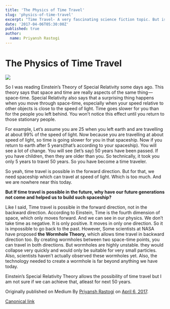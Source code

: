 ```yaml
---
title: 'The Physics of Time Travel'
slug: 'physics-of-time-travel'
excerpt: "Time Travel- A very fascinating science fiction topic. But is it possible? or is it just a science fiction?"
date: '2017-04-06T05:30:00Z'
published: true
author:
  name: Priyansh Rastogi
---
```


# The Physics of Time Travel

![](https://cdn-images-1.medium.com/max/800/1*Er9JmMdTpKj8SgR4txg-Mw.jpeg)

So I was reading Einstein’s Theory of Special Relativity some days ago. This theory says that space and time are really aspects of the same thing — space-time. Special Relativity also says that a surprising thing happens when you move through space-time, especially when your speed relative to other objects is close to the speed of light. Time goes slower for you than for the people you left behind. You won’t notice this effect until you return to those stationary people.

For example, Let’s assume you are 25 when you left earth and are travelling at about 99% of the speed of light. Now because you are travelling at about speed of light, so time is going slower for you in that spaceship. Now if you return to earth after 5 years(that’s according to your spaceship). You will see a lot of change. You will see (let’s say) 50 years have been passed. If you have children, then they are older than you. So technically, it took you only 5 years to travel 50 years. So you have become a time traveler.

So yeah, time travel is possible in the forward direction. But for that, we need spaceship which can travel at speed of light. Which is too much. And we are nowhere near this today.

**But If time travel is possible in the future, why have our future generations not come and helped us to build such spaceship?**

Like I said, Time travel is possible in the forward direction, not in the backward direction. According to Einstein, Time is the fourth dimension of space, which only moves forward. And we can see in our physics. We don’t take time as negative. It is only positive. It moves in only one direction. So it is impossible to go back to the past. However, Some scientists at NASA have proposed **the Wormhole Theory,** which allows time travel in backward direction too. By creating wormholes between two space-time points, you can travel in both directions. But wormholes are highly unstable. they would collapse very quickly and would only be suitable for very small particles. Also, scientists haven’t actually observed these wormholes yet. Also, the technology needed to create a wormhole is far beyond anything we have today.

Einstein’s Special Relativity Theory allows the possibility of time travel but I am not sure if we can achieve that, atleast for next 50 years.

Originally published on Medium By [Priyansh Rastogi](https://medium.com/@priyanshrastogi) on [April 6, 2017](https://medium.com/p/c6abaf44a1d6).

[Canonical link](https://medium.com/@priyanshrastogi/the-physics-of-time-travel-c6abaf44a1d6)
